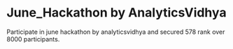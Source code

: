 # June_Hackathon by AnalyticsVidhya

Participate in june hackathon by analyticsvidhya and secured 578 rank over 8000 participants.
